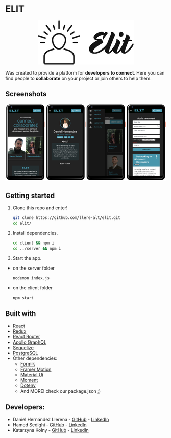# ELIT

<p align="center">
  <img src="/client/src/assets/images/elitLogo.png" />
</p>

Was created to provide a platform for **developers to connect**. Here you can find people to **collaborate** on your project or join others to help them.

## Screenshots

<p align="center">
  <img src="/client/src/assets/images/screenshotsElit.png" />
</p>

## Getting started

1. Clone this repo and enter!

   ```bash
   git clone https://github.com/llere-alt/elit.git
   cd elit/
   ```

2. Install dependencies.

   ```bash
   cd client && npm i
   cd ../server && npm i
   ```

3. Start the app.

- on the server folder
  ```bash
  nodemon index.js
  ```
- on the client folder
  ```bash
  npm start
  ```

## Built with

- [React](https://reactjs.org/)
- [Redux](https://redux.js.org/advanced/usage-with-react-router)
- [React Router](https://reactrouter.com/)
- [Apollo GraphQL](https://www.apollographql.com/docs/)
- [Sequelize](https://sequelize.org/)
- [PostgreSQL](https://www.postgresql.org/)
- Other dependencies:
  - [Formik](https://formik.org/)
  - [Framer Motion](https://www.framer.com/motion/)
  - [Material Ui](https://material-ui.com/)
  - [Moment](https://momentjs.com/)
  - [Dotenv](https://www.npmjs.com/package/dotenv)
  - And MORE! check our package.json ;)

## Developers:

- Daniel Hernández Llerena - [GitHub](https://github.com/llere-alt) - [LinkedIn](https://www.linkedin.com/in/daniel-hernandez-ller/)
- Hamed Sedighi - [GitHub](https://github.com/herol3oy) - [LinkedIn](https://www.linkedin.com/in/hamed-sedighi/)
- Katarzyna Kolny - [GitHub](https://github.com/kasia-js) - [LinkedIn](https://www.linkedin.com/in/katarzyna-kolny-8b3384b9/)
